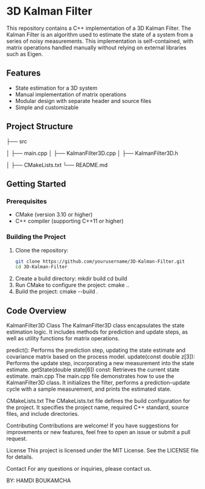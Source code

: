 # 3D Kalman Filter

This repository contains a C++ implementation of a 3D Kalman Filter. The Kalman Filter is an algorithm used to estimate the state of a system from a series of noisy measurements. This implementation is self-contained, with matrix operations handled manually without relying on external libraries such as Eigen.

## Features

- State estimation for a 3D system
- Manual implementation of matrix operations
- Modular design with separate header and source files
- Simple and customizable

## Project Structure
<!-- Project Directory Structure -->

├── src

│ ├── main.cpp
│ ├── KalmanFilter3D.cpp
│ ├── KalmanFilter3D.h

│
├── CMakeLists.txt
└── README.md
<!-- End of Project Directory Structure -->


## Getting Started

### Prerequisites

- CMake (version 3.10 or higher)
- C++ compiler (supporting C++11 or higher)

### Building the Project

1. Clone the repository:
   ```sh
   git clone https://github.com/yourusername/3D-Kalman-Filter.git
   cd 3D-Kalman-Filter
2. Create a build directory:
   mkdir build
  cd build
3. Run CMake to configure the project:
   cmake ..
4. Build the project:
   cmake --build .

## Code Overview
KalmanFilter3D Class
The KalmanFilter3D class encapsulates the state estimation logic. It includes methods for prediction and update steps, as well as utility functions for matrix operations.

predict(): Performs the prediction step, updating the state estimate and covariance matrix based on the process model.
update(const double z[3]): Performs the update step, incorporating a new measurement into the state estimate.
getState(double state[6]) const: Retrieves the current state estimate.
main.cpp
The main.cpp file demonstrates how to use the KalmanFilter3D class. It initializes the filter, performs a prediction-update cycle with a sample measurement, and prints the estimated state.

CMakeLists.txt
The CMakeLists.txt file defines the build configuration for the project. It specifies the project name, required C++ standard, source files, and include directories.

Contributing
Contributions are welcome! If you have suggestions for improvements or new features, feel free to open an issue or submit a pull request.

License
This project is licensed under the MIT License. See the LICENSE file for details.

Contact
For any questions or inquiries, please contact us.

BY: HAMDI BOUKAMCHA






